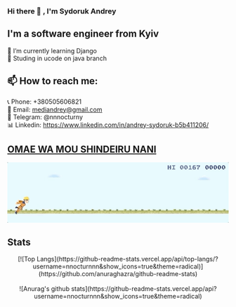 ### Hi there 👋 , I'm Sydoruk Andrey 
## I'm a software engineer from Kyiv
🌱 I’m currently learning Django  
🔭 Studing in ucode on java branch  
##  📫 How to reach me:
📞 Phone: +380505606821  <br/>
📧 Email: mediandrey@gmail.com  <br/>
📱 Telegram: @nnnocturny  <br/>
📊 Linkedin: https://www.linkedin.com/in/andrey-sydoruk-b5b411206/

## [OMAE WA MOU SHINDEIRU NANI](https://github.com/nnocturnnn/T-Rex_JavaFX)
![](lol.gif)
## Stats
<div style="text-align:center">[![Top Langs](https://github-readme-stats.vercel.app/api/top-langs/?username=nnocturnnn&show_icons=true&theme=radical)](https://github.com/anuraghazra/github-readme-stats)</div> <br/>
<div style="text-align:center">![Anurag's github stats](https://github-readme-stats.vercel.app/api?username=nnocturnnn&show_icons=true&theme=radical)</div>

<!--
**nnocturnnn/nnocturnnn** is a ✨ _special_ ✨ repository because its `README.md` (this file) appears on your GitHub profile.

Here are some ideas to get you started:

- 🔭 I’m currently working on ...
- 🌱 I’m currently learning ...
- 👯 I’m looking to collaborate on ...
- 🤔 I’m looking for help with ...
- 💬 Ask me about ...
- 📫 How to reach me: ...
- 😄 Pronouns: ...
- ⚡ Fun fact: ...
-->
